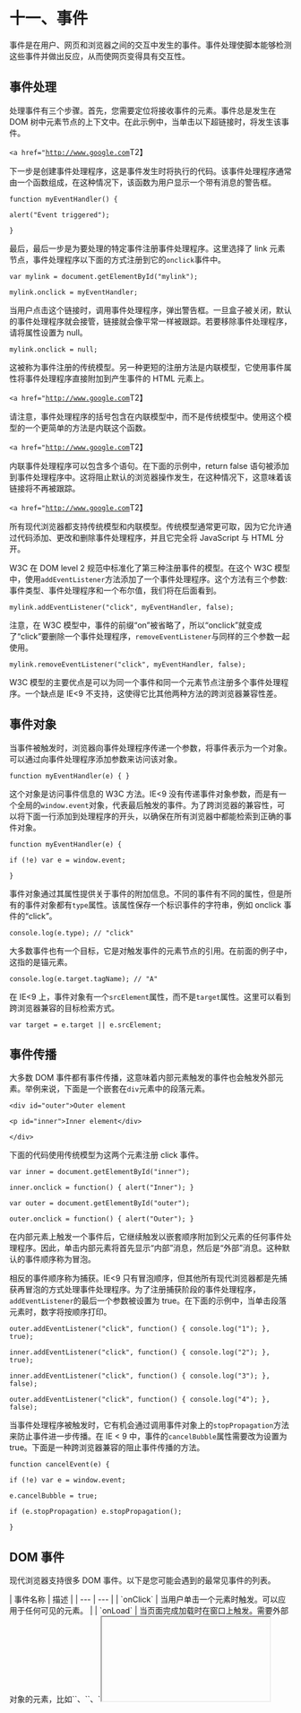 # 十一、事件

事件是在用户、网页和浏览器之间的交互中发生的事件。事件处理使脚本能够检测这些事件并做出反应，从而使网页变得具有交互性。

## 事件处理

处理事件有三个步骤。首先，您需要定位将接收事件的元素。事件总是发生在 DOM 树中元素节点的上下文中。在此示例中，当单击以下超链接时，将发生该事件。

`<a href="`[`http://www.google.com`](http://www.google.com/)T2】

下一步是创建事件处理程序，这是事件发生时将执行的代码。该事件处理程序通常由一个函数组成，在这种情况下，该函数为用户显示一个带有消息的警告框。

`function myEventHandler() {`

`alert("Event triggered");`

`}`

最后，最后一步是为要处理的特定事件注册事件处理程序。这里选择了 link 元素节点，事件处理程序以下面的方式注册到它的`onclick`事件中。

`var mylink = document.getElementById("mylink");`

`mylink.onclick = myEventHandler;`

当用户点击这个链接时，调用事件处理程序，弹出警告框。一旦盒子被关闭，默认的事件处理程序就会接管，链接就会像平常一样被跟踪。若要移除事件处理程序，请将属性设置为 null。

`mylink.onclick = null;`

这被称为事件注册的传统模型。另一种更短的注册方法是内联模型，它使用事件属性将事件处理程序直接附加到产生事件的 HTML 元素上。

`<a href="`[`http://www.google.com`](http://www.google.com/)T2】

请注意，事件处理程序的括号包含在内联模型中，而不是传统模型中。使用这个模型的一个更简单的方法是内联这个函数。

`<a href="`[`http://www.google.com`](http://www.google.com/)T2】

内联事件处理程序可以包含多个语句。在下面的示例中，return false 语句被添加到事件处理程序中。这将阻止默认的浏览器操作发生，在这种情况下，这意味着该链接将不再被跟踪。

`<a href="`[`http://www.google.com`](http://www.google.com/)T2】

所有现代浏览器都支持传统模型和内联模型。传统模型通常更可取，因为它允许通过代码添加、更改和删除事件处理程序，并且它完全将 JavaScript 与 HTML 分开。

W3C 在 DOM level 2 规范中标准化了第三种注册事件的模型。在这个 W3C 模型中，使用`addEventListener`方法添加了一个事件处理程序。这个方法有三个参数:事件类型、事件处理程序和一个布尔值，我们将在后面看到。

`mylink.addEventListener("click", myEventHandler, false);`

注意，在 W3C 模型中，事件的前缀“on”被省略了，所以“onclick”就变成了“click”要删除一个事件处理程序，`removeEventListener`与同样的三个参数一起使用。

`mylink.removeEventListener("click", myEventHandler, false);`

W3C 模型的主要优点是可以为同一个事件和同一个元素节点注册多个事件处理程序。一个缺点是 IE<9 不支持，这使得它比其他两种方法的跨浏览器兼容性差。

## 事件对象

当事件被触发时，浏览器向事件处理程序传递一个参数，将事件表示为一个对象。可以通过向事件处理程序添加参数来访问该对象。

`function myEventHandler(e) { }`

这个对象是访问事件信息的 W3C 方法。IE<9 没有传递事件对象参数，而是有一个全局的`window.event`对象，代表最后触发的事件。为了跨浏览器的兼容性，可以将下面一行添加到处理程序的开头，以确保在所有浏览器中都能检索到正确的事件对象。

`function myEventHandler(e) {`

`if (!e) var e = window.event;`

`}`

事件对象通过其属性提供关于事件的附加信息。不同的事件有不同的属性，但是所有的事件对象都有`type`属性。该属性保存一个标识事件的字符串，例如 onclick 事件的“click”。

`console.log(e.type); // "click"`

大多数事件也有一个目标，它是对触发事件的元素节点的引用。在前面的例子中，这指的是锚元素。

`console.log(e.target.tagName); // "A"`

在 IE<9 上，事件对象有一个`srcElement`属性，而不是`target`属性。这里可以看到跨浏览器兼容的目标检索方式。

`var target = e.target || e.srcElement;`

## 事件传播

大多数 DOM 事件都有事件传播，这意味着内部元素触发的事件也会触发外部元素。举例来说，下面是一个嵌套在`div`元素中的段落元素。

`<div id="outer">Outer element`

`<p id="inner">Inner element</div>`

`</div>`

下面的代码使用传统模型为这两个元素注册 click 事件。

`var inner = document.getElementById("inner");`

`inner.onclick = function() { alert("Inner"); }`

`var outer = document.getElementById("outer");`

`outer.onclick = function() { alert("Outer"); }`

在内部元素上触发一个事件后，它继续触发以嵌套顺序附加到父元素的任何事件处理程序。因此，单击内部元素将首先显示“内部”消息，然后是“外部”消息。这种默认的事件顺序称为冒泡。

相反的事件顺序称为捕获。IE<9 只有冒泡顺序，但其他所有现代浏览器都是先捕获再冒泡的方式处理事件处理程序。为了注册捕获阶段的事件处理程序，`addEventListener`的最后一个参数被设置为 true。在下面的示例中，当单击段落元素时，数字将按顺序打印。

`outer.addEventListener("click", function() { console.log("1"); }, true);`

`inner.addEventListener("click", function() { console.log("2"); }, true);`

`inner.addEventListener("click", function() { console.log("3"); }, false);`

`outer.addEventListener("click", function() { console.log("4"); }, false);`

当事件处理程序被触发时，它有机会通过调用事件对象上的`stopPropagation`方法来防止事件进一步传播。在 IE < 9 中，事件的`cancelBubble`属性需要改为设置为 true。下面是一种跨浏览器兼容的阻止事件传播的方法。

`function cancelEvent(e) {`

`if (!e) var e = window.event;`

`e.cancelBubble = true;`

`if (e.stopPropagation) e.stopPropagation();`

`}`

## DOM 事件

现代浏览器支持很多 DOM 事件。以下是您可能会遇到的最常见事件的列表。

<colgroup><col> <col></colgroup> 
| 事件名称 | 描述 |
| --- | --- |
| `onClick` | 当用户单击一个元素时触发。可以应用于任何可见的元素。 |
| `onLoad` | 当页面完成加载时在窗口上触发。需要外部对象的元素，比如`<img>`、`<link>`、`<iframe>`，也有这个事件。 |
| `onMouseOver` | 当用户将鼠标指针移动到元素上时触发。 |
| `onMouseOut` | 当用户将鼠标指针移出元素时触发。 |
| `onSubmit` | 提交表单时在`<form>`元素上触发。 |
| `onFocus` | 当元素获得输入焦点时触发。最常用于表单元素。 |
| `onBlur` | 当失去输入焦点时触发。最常用于表单元素。 |

`onload`事件对于需要加载整个文档的初始化操作很有用。请记住，当脚本块出现在文档中时，它们会立即运行。因此，他们无法直接更改文档中稍后出现的元素，如下例所示。

`<script>document.getElementById("para").style.color = "red";</script>`

`<p id="para">My paragraph</p>`

`onload`事件通过将初始化代码移动到注册到该事件的事件处理程序中，提供了解决这个问题的方法。有了这些代码，一旦文档被加载，段落文本就会被染成红色。

`function colorText() {`

`document.getElementById("para").style.color = "red";`

`}`

`window.addEventListener("load", colorText, false);`

注意，`onload`事件是为 window 对象注册的，它代表浏览器窗口。这是文档对象以及所有全局代码和变量所属的 DOM 层次结构中的最顶层对象。

再举一个例子，`onMouseOver`和`onMouseOut`事件通常用于创建图像翻转效果。下面的示例代码通过在用户将鼠标指针移到图像上时切换显示的图像来说明这一点。

`<img src="pic1.png" id="rollover"`

`onmouseover = "document.getElementById('rollover').src='pic2.png'"`

`onmouseout = "document.getElementById('rollover').src='pic1.png'">`